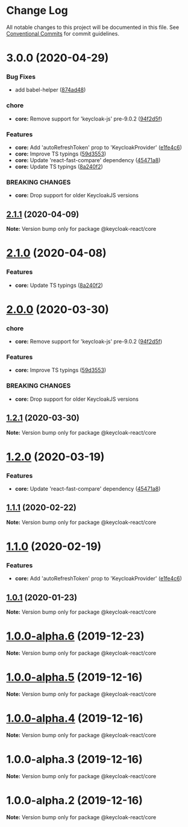 # Change Log

All notable changes to this project will be documented in this file.
See [Conventional Commits](https://conventionalcommits.org) for commit guidelines.

# 3.0.0 (2020-04-29)


### Bug Fixes

* add babel-helper ([874ad48](https://github.com/jeff-tian/keycloak-react/commit/874ad48518169cc8b0a21a155e133c2fa96220ed))


### chore

* **core:** Remove support for 'keycloak-js' pre-9.0.2 ([94f2d5f](https://github.com/jeff-tian/keycloak-react/commit/94f2d5f8f106955091c7cc8aaa6c6dd2dbb024c4))


### Features

* **core:** Add 'autoRefreshToken' prop to 'KeycloakProvider' ([e1fe4c6](https://github.com/jeff-tian/keycloak-react/commit/e1fe4c64ceaadac2cff626637eb64562f97a9b58))
* **core:** Improve TS typings ([59d3553](https://github.com/jeff-tian/keycloak-react/commit/59d35536cfa9c37d4d0f8052ade2294fc9a63b59))
* **core:** Update 'react-fast-compare' dependency ([45471a8](https://github.com/jeff-tian/keycloak-react/commit/45471a811653d40b615b67c26cadfea7ff89ebc0))
* **core:** Update TS typings ([8a240f2](https://github.com/jeff-tian/keycloak-react/commit/8a240f26e495a57f70a0b54da9cfe64cf4e08002))


### BREAKING CHANGES

* **core:** Drop support for older KeycloakJS versions





## [2.1.1](https://github.com/jeff-tian/keycloak-react/compare/@keycloak-react/core@2.1.0...@keycloak-react/core@2.1.1) (2020-04-09)

**Note:** Version bump only for package @keycloak-react/core





# [2.1.0](https://github.com/jeff-tian/keycloak-react/compare/@keycloak-react/core@2.0.0...@keycloak-react/core@2.1.0) (2020-04-08)


### Features

* **core:** Update TS typings ([8a240f2](https://github.com/jeff-tian/keycloak-react/commit/8a240f26e495a57f70a0b54da9cfe64cf4e08002))





# [2.0.0](https://github.com/jeff-tian/keycloak-react/compare/@keycloak-react/core@1.2.1...@keycloak-react/core@2.0.0) (2020-03-30)


### chore

* **core:** Remove support for 'keycloak-js' pre-9.0.2 ([94f2d5f](https://github.com/jeff-tian/keycloak-react/commit/94f2d5f8f106955091c7cc8aaa6c6dd2dbb024c4))


### Features

* **core:** Improve TS typings ([59d3553](https://github.com/jeff-tian/keycloak-react/commit/59d35536cfa9c37d4d0f8052ade2294fc9a63b59))


### BREAKING CHANGES

* **core:** Drop support for older KeycloakJS versions





## [1.2.1](https://github.com/jeff-tian/keycloak-react/compare/@keycloak-react/core@1.2.0...@keycloak-react/core@1.2.1) (2020-03-30)

**Note:** Version bump only for package @keycloak-react/core





# [1.2.0](https://github.com/jeff-tian/keycloak-react/compare/@keycloak-react/core@1.1.1...@keycloak-react/core@1.2.0) (2020-03-19)


### Features

* **core:** Update 'react-fast-compare' dependency ([45471a8](https://github.com/jeff-tian/keycloak-react/commit/45471a811653d40b615b67c26cadfea7ff89ebc0))





## [1.1.1](https://github.com/jeff-tian/keycloak-react/compare/@keycloak-react/core@1.1.0...@keycloak-react/core@1.1.1) (2020-02-22)

**Note:** Version bump only for package @keycloak-react/core





# [1.1.0](https://github.com/jeff-tian/keycloak-react/compare/@keycloak-react/core@1.0.1...@keycloak-react/core@1.1.0) (2020-02-19)


### Features

* **core:** Add 'autoRefreshToken' prop to 'KeycloakProvider' ([e1fe4c6](https://github.com/jeff-tian/keycloak-react/commit/e1fe4c64ceaadac2cff626637eb64562f97a9b58))





## [1.0.1](https://github.com/jeff-tian/keycloak-react/compare/@keycloak-react/core@1.0.0...@keycloak-react/core@1.0.1) (2020-01-23)

**Note:** Version bump only for package @keycloak-react/core





# [1.0.0-alpha.6](https://github.com/jeff-tian/keycloak-react/compare/@keycloak-react/core@1.0.0-alpha.5...@keycloak-react/core@1.0.0-alpha.6) (2019-12-23)

**Note:** Version bump only for package @keycloak-react/core





# [1.0.0-alpha.5](https://github.com/jeff-tian/keycloak-react/compare/@keycloak-react/core@1.0.0-alpha.4...@keycloak-react/core@1.0.0-alpha.5) (2019-12-16)

**Note:** Version bump only for package @keycloak-react/core





# [1.0.0-alpha.4](https://github.com/jeff-tian/keycloak-react/compare/@keycloak-react/core@1.0.0-alpha.3...@keycloak-react/core@1.0.0-alpha.4) (2019-12-16)

**Note:** Version bump only for package @keycloak-react/core





# 1.0.0-alpha.3 (2019-12-16)

**Note:** Version bump only for package @keycloak-react/core





# 1.0.0-alpha.2 (2019-12-16)

**Note:** Version bump only for package @keycloak-react/core
